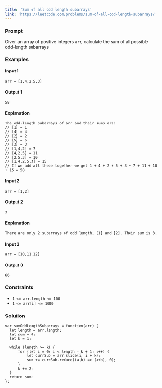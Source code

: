 ```yaml
---
title: 'Sum of all odd length subarrays'
link: 'https://leetcode.com/problems/sum-of-all-odd-length-subarrays/'
---
```




<!-- ### Contents -->

<!-- * **[Prompt](#prompt)**
* **[Conceptual Overview](#conceptual-overview)**
* **[Examples](#examples)**
* **[Space and Time Complexity](#space-and-time-complexity)**
* **[Solution](#solution)** -->


### Prompt
Given an array of positive integers `arr`, calculate the sum of all possible odd-length subarrays.


### Examples

#### Input 1
`arr = [1,4,2,5,3]`
#### Output 1
`58`

#### Explanation
```
The odd-length subarrays of arr and their sums are:
// [1] = 1
// [4] = 4
// [2] = 2
// [5] = 5
// [3] = 3
// [1,4,2] = 7
// [4,2,5] = 11
// [2,5,3] = 10
// [1,4,2,5,3] = 15
// If we add all these together we get 1 + 4 + 2 + 5 + 3 + 7 + 11 + 10 + 15 = 58
```


#### Input 2
`arr = [1,2]`
#### Output 2
`3`
#### Explanation
`There are only 2 subarrays of odd length, [1] and [2]. Their sum is 3.`


#### Input 3
`arr = [10,11,12]`
#### Output 3
`66`


### Constraints

* `1 <= arr.length <= 100`
* `1 <= arr[i] <= 1000`


### Solution

```
var sumOddLengthSubarrays = function(arr) {
  let length = arr.length;
  let sum = 0;
  let k = 1;
  
  while (length >= k) {
      for (let i = 0; i < length - k + 1; i++) {
          let currSub = arr.slice(i, i + k);
          sum += currSub.reduce((a,b) => (a+b), 0);
      }
      k += 2;
  }
  return sum;
};
```

